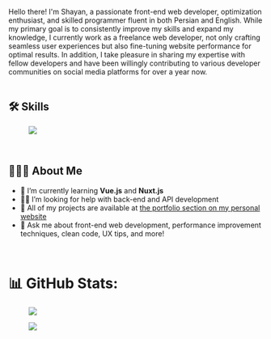 Hello there! I'm Shayan, a passionate front-end web developer, optimization enthusiast, and skilled programmer fluent in both Persian and English. While my primary goal is to consistently improve my skills and expand my knowledge, I currently work as a freelance web developer, not only crafting seamless user experiences but also fine-tuning website performance for optimal results. In addition, I take pleasure in sharing my expertise with fellow developers and have been willingly contributing to various developer communities on social media platforms for over a year now.
<br /><br />

## 🛠️ Skills
<figure>
  <img src="https://skillicons.dev/icons?i=xd,md,vscode,git,github,netlify,vite,html,css,sass,bootstrap,tailwind,js,jquery,alpinejs,astro,vue" />
</figure>
<br />

## 👨🏻‍💻 About Me
<ul>
  <li>🌱 I’m currently learning <b>Vue.js</b> and <b>Nuxt.js</b></li>
  <li>🤝🏼 I’m looking for help with back-end and API development</li>
  <li>📁 All of my projects are available at <a href="https://shayan-zamani.me/#portfolio">the portfolio section on my personal website</a></li>
  <li>💬 Ask me about front-end web development, performance improvement techniques, clean code, UX tips, and more!</li>
</ul>
<br />

# 📊 GitHub Stats:
<figure>
  <img src="https://github-readme-stats.vercel.app/api?username=ShayanTheNerd&theme=dark&hide_border=false&include_all_commits=true&count_private=true" />
</figure>
<figure>
  <img src="https://github-readme-streak-stats.herokuapp.com/?user=ShayanTheNerd&theme=dark&hide_border=false" />
</figure>
